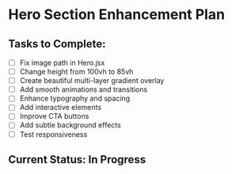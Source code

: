 # Hero Section Enhancement Plan

## Tasks to Complete:
- [ ] Fix image path in Hero.jsx
- [ ] Change height from 100vh to 85vh
- [ ] Create beautiful multi-layer gradient overlay
- [ ] Add smooth animations and transitions
- [ ] Enhance typography and spacing
- [ ] Add interactive elements
- [ ] Improve CTA buttons
- [ ] Add subtle background effects
- [ ] Test responsiveness

## Current Status: In Progress
